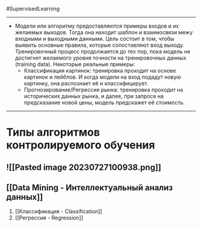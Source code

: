 #SupervisedLearning 

---
- Модели или алгоритму предоставляются примеры входов и их желаемых выходов. Тогда она находит шаблон и взаимосвязи межу входными и выходными данными. Цель состоит в том, чтобы выявить основные правила, которые сопоставляют вход выходу. Тренировочный процесс продолжается до тех пор, пока модель не достигнет желаемого уровня точности на тренировочных данных (training data). Некоторые реальные примеры:
	- Классификация картинок: тренировка проходит на основе картинок и лейблов. И когда модели на вход подадут новую картинку, она распознает её и классифицирует.
	- Прогнозирование/Регрессия рынка: тренировка проходит на исторических данных рынка, и далее, при запросе на предсказание новой цены, модель предскажет её стоимость.
---------------------------------------------------
# Типы алгоритмов контролируемого обучения
![[Pasted image 20230727100938.png]]
---
[[Data Mining - Интеллектуальный анализ данных]]
---

1. [[Классификация - Classification]]
2. [[Регрессия - Regression]]

